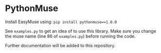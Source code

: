 # PythonMuse

Install EasyMuse using:
  `pip install pythonmuse==1.0.0`
  
See `examples.py` to get an idea of to use this library. Make sure you change the muse name (line 86 of `examples.py`) before running the code.

Further documentation will be added to this repository.

